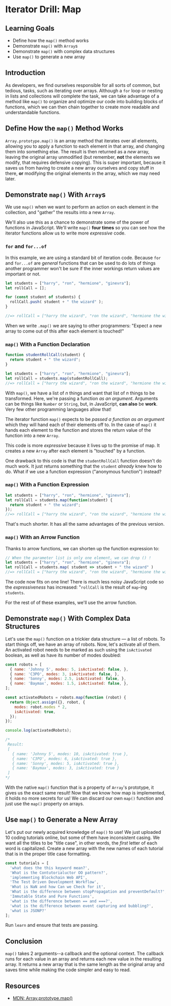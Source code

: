 # Iterator Drill: Map

## Learning Goals

* Define how the `map()` method works
* Demonstrate `map()` with `Array`s
* Demonstrate `map()` with complex data structures
* Use `map()` to generate a new array


## Introduction

As developers, we find ourselves responsible for all sorts of common, but
tedious, tasks, such as iterating over arrays. Although a `for` loop or nesting
in lists and collections will complete the task, we can take advantage of a
method like `map()` to organize and optimize our code into building blocks
of functions, which we can then chain together to create more readable and
understandable functions.

## Define How the `map()` Method Works

`Array.prototype.map()` is an array method that iterates over all elements,
allowing you to apply a function to each element in that array, and changing
them into something else. The result is then returned as a *new* array, leaving
the original array unmodified (but remember, **not** the elements we modify, that
requires defensive copying). This is super important, because it saves us from
having to create a new array ourselves and copy stuff in there, **or** modifying
the original elements in the array, which we may need later.

## Demonstrate `map()` With `Array`s

We use `map()` when we want to perform an action on each element in the collection,
and "gather" the results into a new `Array`.

We'll also use this as a chance to demonstrate some of the power of functions in
JavaScript. We'll write `map()` **four times** so you can see how the iterator
functions allow us to write more _expressive_ code.

### `for` and `for...of`

In this example, we are using a standard bit of iteration code. Because
`for ` and `for...of` are _general_ functions that can be used to do lots
of things another programmer won't be sure if the inner workings return
values are important or not.

```js
let students = ["harry", "ron", "hermione", "ginevra"];
let rollCall = [];

for (const student of students) {
  rollCall.push( student + " the wizard" );
}

//=> rollCall = ["harry the wizard", "ron the wizard", "hermione the wizard", "ginevra the wizard"];
```

When we write `.map()` we are saying to other programmers: "Expect a new array
to come out of this after each element is touched!"

### `map()` With a Function Declaration

```js
function studentRollCall(student) {
  return student + " the wizard";
}

let students = ["harry", "ron", "hermione", "ginevra"];
let rollCall = students.map(studentRollCall);
//=> rollCall = ["harry the wizard", "ron the wizard", "hermione the wizard", "ginevra the wizard"];
```
With `map()`, we have a list of _n_ things and want that list of _n_ things
to be transformed. Here, we're passing a function _as an argument_. Arguments
can be things like `Number` or `String`, but, in JavaScript, **can also** be
**work**. Very few other programming languages allow that!

The iterator function `map()` expects to be _passed a function as an
argument_ which they will hand each of their elements off to. In the case of
`map()` it hands each element to the function and stores the return value of
the function into a new `Array`.

This code is more _expressive_ because it lives up to the promise of map. It
creates a new `Array` after each element is "touched" by a function.

One drawback to this code is that the `studentRollCall` function doesn't do
much work. It just returns something that the `student` _already_ knew how to
do.  What if we use a function expression ("anonymous function") instead?

### `map()` With a Function Expression

```js
let students = ["harry", "ron", "hermione", "ginevra"];
let rollCall = students.map(function(student) {
  return student + " the wizard";
});
//=> rollCall = ["harry the wizard", "ron the wizard", "hermione the wizard", "ginevra the wizard"];
```

That's much shorter. It has all the same advantages of the previous version.

### `map()` With an Arrow Function

Thanks to arrow functions, we can shorten up the function expression to:

```js
// When the parameter list is only one element, we can drop () !
let students = ["harry", "ron", "hermione", "ginevra"];
let rollCall = students.map( student => student + " the wizard" )
//=> rollCall = ["harry the wizard", "ron the wizard", "hermione the wizard", "ginevra the wizard"];
```

The code now fits on one line! There is much less noisy JavaScript code so
the _expressiveness_ has increased: "`rollCall` is the result of `map`-ing
`students`.

For the rest of of these examples, we'll use the arrow function.

## Demonstrate `map()` With Complex Data Structures

Let's use the `map()` function on a trickier data structure — a list of robots.
To start things off, we have an array of robots. Now, let's activate all of
them. An activated robot needs to be marked as such using the `isActivated`
boolean, as well as have its number of modes doubled:

```js
const robots = [
  { name: 'Johnny 5', modes: 5, isActivated: false, },
  { name: 'C3PO', modes: 3, isActivated: false, },
  { name: 'Sonny', modes: 2.5, isActivated: false, },
  { name: 'Baymax', modes: 1.5, isActivated: false, },
];

const activatedRobots = robots.map(function (robot) {
  return Object.assign({}, robot, {
    modes: robot.modes * 2,
    isActivated: true,
  });
});

console.log(activatedRobots);

/*
 Result:
 [
   { name: 'Johnny 5', modes: 10, isActivated: true },
   { name: 'C3PO', modes: 6, isActivated: true },
   { name: 'Sonny', modes: 5, isActivated: true },
   { name: 'Baymax', modes: 3, isActivated: true }
 ]
*/
```

With  the native `map()` function that is a property of `Array`'s prototype,
it gives us the exact same result! Now that we know how map is implemented,
it holds no more secrets for us! We can discard our own `map()` function and
just use the `map()` property on arrays.

## Use `map()` to Generate a New Array

Let's put our newly acquired knowledge of `map()` to use! We just uploaded 10 coding
tutorials online, but some of them have inconsistent casing. We want all the titles
to be "title case", in other words, the _first_ letter of each word is capitalized.
Create a new array with the new names of each tutorial that is in the proper title
case formatting.

```js
const tutorials = [
  'what does the this keyword mean?',
  'What is the Contutorialuctor OO pattern?',
  'implementing Blockchain Web API',
  'The Test Driven Development Workflow',
  'What is NaN and how Can we Check for it',
  'What is the difference between stopPropagation and preventDefault?',
  'Immutable State and Pure Functions',
  'what is the difference between == and ===?',
  'what is the difference between event capturing and bubbling?',
  'what is JSONP?'
];
```

Run `learn` and ensure that tests are passing.

## Conclusion

`map()` takes 2 arguments--a callback and the optional context. The callback runs
for each value in an array and returns each new value in the resulting array. It
returns a new array that is the same length as the original array and saves time
while making the code simpler and easy to read.

## Resources

- [MDN: Array.prototype.map()](https://developer.mozilla.org/en-US/docs/Web/JavaScript/Reference/Global_Objects/Array/map)
